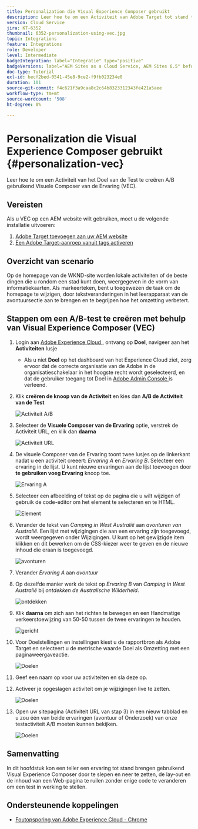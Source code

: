 ```yaml
---
title: Personalization die Visual Experience Composer gebruikt
description: Leer hoe te om een Activiteit van Adobe Target tot stand te brengen gebruikend Visual Experience Composer.
version: Cloud Service
jira: KT-6352
thumbnail: 6352-personalization-using-vec.jpg
topic: Integrations
feature: Integrations
role: Developer
level: Intermediate
badgeIntegration: label="Integratie" type="positive"
badgeVersions: label="AEM Sites as a Cloud Service, AEM Sites 6.5" before-title="false"
doc-type: Tutorial
exl-id: becf2bed-0541-45e8-9ce2-f9fb023234e0
duration: 101
source-git-commit: f4c621f3a9caa8c2c64b8323312343fe421a5aee
workflow-type: tm+mt
source-wordcount: '508'
ht-degree: 0%

---
```


# Personalization die Visual Experience Composer gebruikt {#personalization-vec}

Leer hoe te om een Activiteit van het Doel van de Test te creëren A/B gebruikend Visuele Composer van de Ervaring (VEC).

## Vereisten

Als u VEC op een AEM website wilt gebruiken, moet u de volgende installatie uitvoeren:

1. [Adobe Target toevoegen aan uw AEM website](./add-target-launch-extension.md)
1. [Een Adobe Target-aanroep vanuit tags activeren](./load-and-fire-target.md)

## Overzicht van scenario

Op de homepage van de WKND-site worden lokale activiteiten of de beste dingen die u rondom een stad kunt doen, weergegeven in de vorm van informatiekaarten. Als markeerteken, bent u toegewezen de taak om de homepage te wijzigen, door tekstveranderingen in het leerapparaat van de avontuursectie aan te brengen en te begrijpen hoe het omzetting verbetert.

## Stappen om een A/B-test te creëren met behulp van Visual Experience Composer (VEC)

1. Login aan [ Adobe Experience Cloud ](https://experience.adobe.com/), ontvang op __Doel__, navigeer aan het __Activiteiten__ lusje

   + Als u niet __Doel__ op het dashboard van het Experience Cloud ziet, zorg ervoor dat de correcte organisatie van de Adobe in de organisatieschakelaar in het hoogste recht wordt geselecteerd, en dat de gebruiker toegang tot Doel in [ Adobe Admin Console ](https://adminconsole.adobe.com/) is verleend.

1. Klik **creëren de knoop van de Activiteit** en kies dan **A/B de Activiteit van de Test**

   ![ Activiteit A/B ](assets/ab-target-activity.png)

1. Selecteer de **Visuele Composer van de Ervaring** optie, verstrek de Activiteit URL, en klik dan **daarna**

   ![ Activiteit URL ](assets/ab-test-url.png)

1. De visuele Composer van de Ervaring toont twee lusjes op de linkerkant nadat u een activiteit creeert: *Ervaring A* en *Ervaring B*. Selecteer een ervaring in de lijst. U kunt nieuwe ervaringen aan de lijst toevoegen door **te gebruiken voeg Ervaring** knoop toe.

   ![ Ervaring A ](assets/experience.png)

1. Selecteer een afbeelding of tekst op de pagina die u wilt wijzigen of gebruik de code-editor om het element te selecteren en te HTML.

   ![ Element ](assets/select-element.png)

1. Verander de tekst van *Camping in West Australië* aan *avonturen van Australië*. Een lijst met wijzigingen die aan een ervaring zijn toegevoegd, wordt weergegeven onder Wijzigingen. U kunt op het gewijzigde item klikken en dit bewerken om de CSS-kiezer weer te geven en de nieuwe inhoud die eraan is toegevoegd.

   ![ avonturen ](assets/adventures.png)

1. Verander *Ervaring A* aan *avontuur*
1. Op dezelfde manier werk de tekst op *Ervaring B* van *Camping in West Australië* bij *ontdekken de Australische Wilderheid*.

   ![ ontdekken ](assets/explore.png)

1. Klik **daarna** om zich aan het richten te bewegen en een Handmatige verkeerstoewijzing van 50-50 tussen de twee ervaringen te houden.

   ![ gericht ](assets/targeting.png)

1. Voor Doelstellingen en instellingen kiest u de rapportbron als Adobe Target en selecteert u de metrische waarde Doel als Omzetting met een paginaweergaveactie.

   ![ Doelen ](assets/goals.png)

1. Geef een naam op voor uw activiteiten en sla deze op.
1. Activeer je opgeslagen activiteit om je wijzigingen live te zetten.

   ![ Doelen ](assets/activate.png)

1. Open uw sitepagina (Activiteit URL van stap 3) in een nieuw tabblad en u zou één van beide ervaringen (avontuur of Onderzoek) van onze testactiviteit A/B moeten kunnen bekijken.

   ![ Doelen ](assets/publish.png)

## Samenvatting

In dit hoofdstuk kon een teller een ervaring tot stand brengen gebruikend Visual Experience Composer door te slepen en neer te zetten, de lay-out en de inhoud van een Web-pagina te ruilen zonder enige code te veranderen om een test in werking te stellen.

## Ondersteunende koppelingen

+ [ Foutopsporing van Adobe Experience Cloud - Chrome ](https://chrome.google.com/webstore/detail/adobe-experience-platform/bfnnokhpnncpkdmbokanobigaccjkpob)
